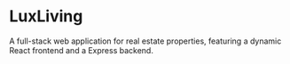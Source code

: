 # LuxLiving
A full-stack web application for real estate properties, featuring a dynamic React frontend and a Express backend.
